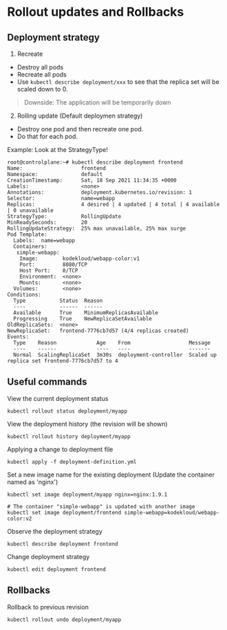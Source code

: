 # Rollout updates and Rollbacks

## Deployment strategy
1) Recreate
- Destroy all pods
- Recreate all pods
- Use `kubectl describe deployment/xxx` to see that the replica set will be scaled down to 0.
> Downside: The application will be temporarily down

2) Rolling update (Default deploymen strategy)
- Destroy one pod and then recreate one pod.
- Do that for each pod.

Example: Look at the StrategyType!
```
root@controlplane:~# kubectl describe deployment frontend
Name:                   frontend
Namespace:              default
CreationTimestamp:      Sat, 18 Sep 2021 11:34:35 +0000
Labels:                 <none>
Annotations:            deployment.kubernetes.io/revision: 1
Selector:               name=webapp
Replicas:               4 desired | 4 updated | 4 total | 4 available | 0 unavailable
StrategyType:           RollingUpdate
MinReadySeconds:        20
RollingUpdateStrategy:  25% max unavailable, 25% max surge
Pod Template:
  Labels:  name=webapp
  Containers:
   simple-webapp:
    Image:        kodekloud/webapp-color:v1
    Port:         8080/TCP
    Host Port:    0/TCP
    Environment:  <none>
    Mounts:       <none>
  Volumes:        <none>
Conditions:
  Type           Status  Reason
  ----           ------  ------
  Available      True    MinimumReplicasAvailable
  Progressing    True    NewReplicaSetAvailable
OldReplicaSets:  <none>
NewReplicaSet:   frontend-7776cb7d57 (4/4 replicas created)
Events:
  Type    Reason             Age    From                   Message
  ----    ------             ----   ----                   -------
  Normal  ScalingReplicaSet  3m30s  deployment-controller  Scaled up replica set frontend-7776cb7d57 to 4
  ```

## Useful commands
View the current deployment status
```
kubectl rollout status deployment/myapp
```
View the deployment history (the revision will be shown)
```
kubectl rollout history deployment/myapp
```
Applying a change to deployment file
```
kubectl apply -f deployment-definition.yml
```
Set a new image name for the existing deployment (Update the container named as 'nginx')
```
kubectl set image deployment/myapp nginx=nginx:1.9.1

# The container "simple-webapp" is updated with another image
kubectl set image deployment/frontend simple-webapp=kodekloud/webapp-color:v2
```
Observe the deployment strategy
```
kubectl describe deployment frontend
```
Change deployment strategy
```
kubectl edit deployment frontend
```

## Rollbacks
Rollback to previous revision
```
kubectl rollout undo deployment/myapp
```